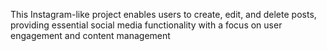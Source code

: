 This Instagram-like project enables users to create, edit, and delete posts, providing essential social media functionality with a focus on user engagement and content management
